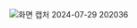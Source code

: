 ![화면 캡처 2024-07-29 202036](https://github.com/user-attachments/assets/37e8beec-01e3-4145-bd0e-fd06221d1e23)

